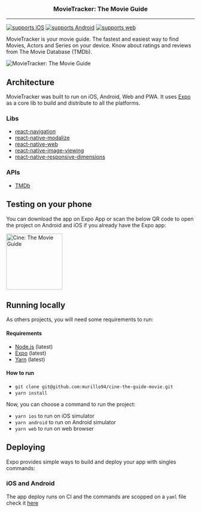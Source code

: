 <p align="center">
  <h3 align="center">MovieTracker: The Movie Guide</h3>
</p>

---

[![supports iOS](https://img.shields.io/badge/iOS-4630EB.svg?style=flat-square&logo=APPLE&labelColor=999999&logoColor=fff)](https://expo.io/@murillo94/cine-the-movie-guide)
[![supports Android](https://img.shields.io/badge/Android-4630EB.svg?style=flat-square&logo=ANDROID&labelColor=A4C639&logoColor=fff)](https://expo.io/@murillo94/cine-the-movie-guide)
[![supports web](https://img.shields.io/badge/web-4630EB.svg?style=flat-square&logo=GOOGLE-CHROME&labelColor=4285F4&logoColor=fff)](https://cine-the-guide-movie.vercel.app/)

MovieTracker is your movie guide. The fastest and easiest way to find Movies, Actors and Series on your device. Know about ratings and reviews from The Movie Database (TMDb).

![MovieTracker: The Movie Guide](./resources/demo.png)

## Architecture

MovieTracker was built to run on iOS, Android, Web and PWA. It uses [Expo](https://expo.io/) as a core lib to build and distribute to all the platforms.

### Libs

- [react-navigation](https://github.com/react-navigation/react-navigation)
- [react-native-modalize](https://github.com/jeremybarbet/react-native-modalize)
- [react-native-web](https://github.com/necolas/react-native-web)
- [react-native-image-viewing](https://github.com/jobtoday/react-native-image-viewing)
- [react-native-responsive-dimensions](https://github.com/react-native-toolkit/react-native-responsive-dimensions#readme)

### APIs

- [TMDb](https://developers.themoviedb.org/3/getting-started/introduction)


## Testing on your phone

You can download the app on Expo App or scan the below QR code to open the project on Android and iOS if you already have the Expo app:

<img alt="Cine: The Movie Guide" src="./resources/qrcode.png" height="150" width="150" />

## Running locally

As others projects, you will need some requirements to run:

#### Requirements

- [Node.js](https://nodejs.org/) (latest)
- [Expo](https://expo.io/) (latest)
- [Yarn](https://yarnpkg.com/) (latest)

#### How to run

- `git clone git@github.com:murillo94/cine-the-guide-movie.git`
- `yarn install`

Now, you can choose a command to run the project:

- `yarn ios` to run on iOS simulator
- `yarn android` to run on Android simulator
- `yarn web` to run on web browser

## Deploying

Expo provides simple ways to build and deploy your app with singles commands:

### iOS and Android

The app deploy runs on CI and the commands are scopped on a `yaml` file check it [here](./.github/workflows/publish.yml)


